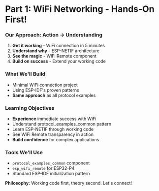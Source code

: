 # Part 1: WiFi Networking - Hands-On First!

<div class="grid grid-cols-2 gap-8">

<div>

### Our Approach: Action → Understanding
1. **Get it working** - WiFi connection in 5 minutes
2. **Understand why** - ESP-NETIF architecture
3. **See the magic** - WiFi Remote component
4. **Build on success** - Extend your working code

### What We'll Build
- Minimal WiFi connection project
- Using ESP-IDF's proven patterns
- **Same approach** as all protocol examples

</div>

<div>

### Learning Objectives
- **Experience** immediate success with WiFi
- Understand protocol_examples_common pattern
- Learn ESP-NETIF through working code
- See WiFi Remote transparency in action
- **Build confidence** for complex applications

### Tools We'll Use
- `protocol_examples_common` component
- `esp_wifi_remote` for ESP32-P4
- Standard ESP-IDF initialization pattern

</div>

</div>

**Philosophy:** Working code first, theory second. Let's connect!